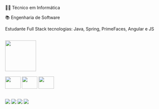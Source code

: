 
<p>👨‍🎓 Técnico em Informática</p>
<p>📚 Engenharia de Software</p>
Estudante Full Stack tecnologias: Java, Spring, PrimeFaces, Angular e JS

##

<a href="https://github.com/brunocolares/github-readme-stats">
  <img height=100 align="center" src="https://github-readme-stats.vercel.app/api?username=brunocolares&theme=codeSTACKr&show_icons=true"/>
</a>

<div style="display: inline_block"><br>
  <img height="40" width="50" src="https://cdn.jsdelivr.net/gh/devicons/devicon/icons/java/java-original-wordmark.svg" />
  <img height="40" width="50" src="https://cdn.jsdelivr.net/gh/devicons/devicon/icons/spring/spring-original.svg" />
  <img height="40" width="50" src="https://cdn.jsdelivr.net/gh/devicons/devicon/icons/angularjs/angularjs-original.svg" />
                
</div>
          

##

<div> 
  <a href="https://instagram.com/brunocolares7" target="_blank"><img src="https://img.shields.io/badge/-Instagram-%23E4405F?style=for-the-badge&logo=instagram&logoColor=white" target="_blank"></a>
 <a href="https://discord.gg/brunocolares" target="_blank"><img src="https://img.shields.io/badge/Discord-7289DA?style=for-the-badge&logo=discord&logoColor=white" target="_blank"></a> 
  <a href = "mailto:brunocolares06@gmail.com"><img src="https://img.shields.io/badge/-Gmail-%23333?style=for-the-badge&logo=gmail&logoColor=white" target="_blank"></a>
  <a href="https://www.linkedin.com/in/bruno-colares" target="_blank"><img src="https://img.shields.io/badge/-LinkedIn-%230077B5?style=for-the-badge&logo=linkedin&logoColor=white" target="_blank"></a> 
  
</div>
